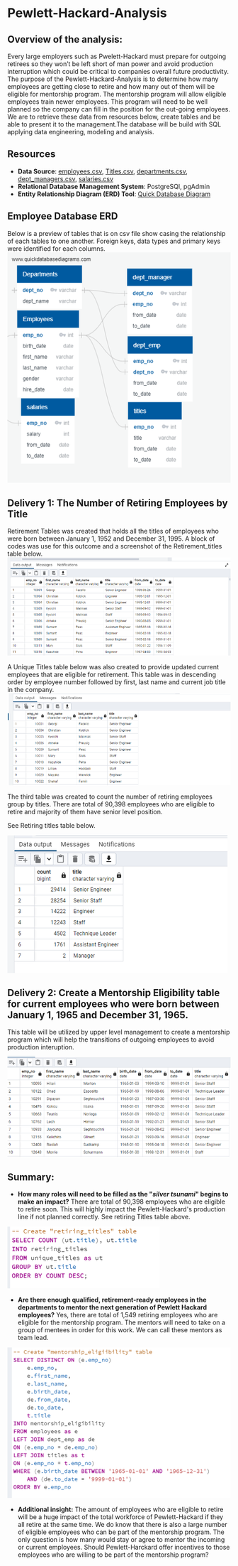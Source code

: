 # **Pewlett-Hackard-Analysis**

## **Overview of the analysis:**
Every large employers such as Pwelett-Hackard must prepare for outgoing retirees so they won’t be left short of man power and avoid production interruption which could be critical to companies overall future productivity. The purpose of the Pewlett-Hackard-Analysis is to determine how many employees are getting close to retire and how many out of them will be eligible for mentorship program. The mentorship program will allow eligible employees train newer employees. This program will need to be well planned so the company can fill in the position for the out-going employees. We are to retrieve these data from resources below, create tables and be able to present it to the management.The database will be build with SQL applying data engineering, modeling and analysis. 


## **Resources**
* **Data Source**: [employees.csv](Data/employees.csv), [Titles.csv](https://github.com/rpamintuan671/Pewlett-Hackard-Analysis/blob/276666358959c2bad7c02a70e1f938b8f43128a3/Data/titles.csv), [departments.csv](Data/departments.csv), [dept_managers.csv](Data/dept_manager.csv), [salaries.csv](Data/salaries.csv)
* **Relational Database Management System**: PostgreSQl, pgAdmin
* **Entity Relationship Diagram (ERD) Tool**: [Quick Database Diagram](https://www.quickdatabasediagrams.com/)

## **Employee Database ERD**
Below is a preview of tables that is on csv file show casing the relationship of each tables to one another. Foreign keys, data types and primary keys were identified for each columns.
![EmployeeDB](EmployeeDB.png)

## **Delivery 1: The Number of Retiring Employees by Title**
Retirement Tables was created that holds all the titles of employees who were born between January 1, 1952 and December 31, 1995. A block of codes was use for this outcome and a screenshot of the Retirement_titles table below. 
![Retirement titles table](Retirement_titles.png)

A Unique Titles table below was also created to provide updated current employees that are eligible for retirement. This table was in descending order by employee number followed by first, last name and current job title in the company.
![Unique Titles](unique_titles.png)

The third table was created to count the number of retiring employees group by titles. There are total of 90,398 employees who are eligible to retire and majority of them have senior level position. 

See Retiring titles table below.

![Retiring Titles](retiring_titles.png)


## **Delivery 2: Create a Mentorship Eligibility table for current employees who were born between January 1, 1965 and December 31, 1965.**
This table will be utilized by upper level management to create a mentorship program which will help the transitions of outgoing employees to avoid production interuption. 

![Mentorship Eligibility](mentorship_eligibility.png)

## **Summary:**
   - **How many roles will need to be filled as the "_silver tsunami_" begins to make an impact?**
   There are total of 90,398 employees who are eligible to retire soon. This will highly impact the Pewlett-Hackard's production line if not planned correctly. See retiring Titles table above.

![Retiring Title Query](Retiring_titles_query.png)


- **Are there enough qualified, retirement-ready employees in the departments to mentor the next generation of Pewlett Hackard employees?**
Yes, there are total of 1,549 retiring employees who are eligible for the mentorship program. The mentors will need to take on a group of mentees in order for this work. We can call these mentors as team lead.

![Mentorship Query](Mentorship_eligibility_query.png)


- **Additional insight:** The amount of employees who are eligible to retire will be a huge impact of the total workforce of Pewlett-Hackard if they all retire at the same time. We do know that there is also a large number of eligible employees who can be part of the mentorship program. The only question is how many would stay or agree to mentor the incoming or current employees. Should Pewlett-Harckard offer incentives to those employees who are willing to be part of the mentorship program? 
   

